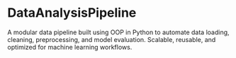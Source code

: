 # DataAnalysisPipeline
 A modular data pipeline built using OOP in Python to automate data loading, cleaning, preprocessing, and model evaluation. Scalable, reusable, and optimized for machine learning workflows.
